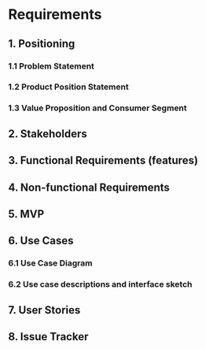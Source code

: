 # Requirements
## 1. Positioning
### 1.1 Problem Statement
### 1.2 Product Position Statement
### 1.3 Value Proposition and Consumer Segment
## 2. Stakeholders
## 3. Functional Requirements (features)
## 4. Non-functional Requirements
## 5. MVP
## 6. Use Cases
### 6.1 Use Case Diagram
### 6.2 Use case descriptions and interface sketch
## 7. User Stories
## 8. Issue Tracker